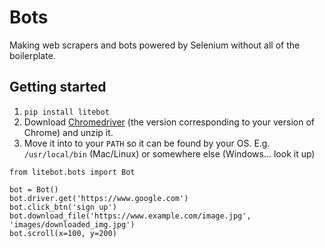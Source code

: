 # Bots

Making web scrapers and bots powered by Selenium without all of the boilerplate.

## Getting started

1. `pip install litebot`
2. Download [Chromedriver](https://chromedriver.chromium.org/downloads) (the version corresponding to your version of Chrome) and unzip it.
3. Move it into to your `PATH` so it can be found by your OS. E.g. `/usr/local/bin` (Mac/Linux) or somewhere else (Windows... look it up)

```
from litebot.bots import Bot

bot = Bot()
bot.driver.get('https://www.google.com')
bot.click_btn('sign up')
bot.download_file('https://www.example.com/image.jpg', 'images/downloaded_img.jpg')
bot.scroll(x=100, y=200)
